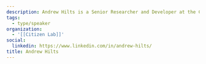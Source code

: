 ```yaml
---
description: Andrew Hilts is a Senior Researcher and Developer at the Citizen Lab, University of Toronto. Andrew has published research looking at the privacy and security of fitness tracking, the web advertising ecosystem, and consumer data privacy rights.
tags:
  - type/speaker
organization:
  - '[[Citizen Lab]]'
social:
  linkedin: https://www.linkedin.com/in/andrew-hilts/
title: Andrew Hilts
---
```

